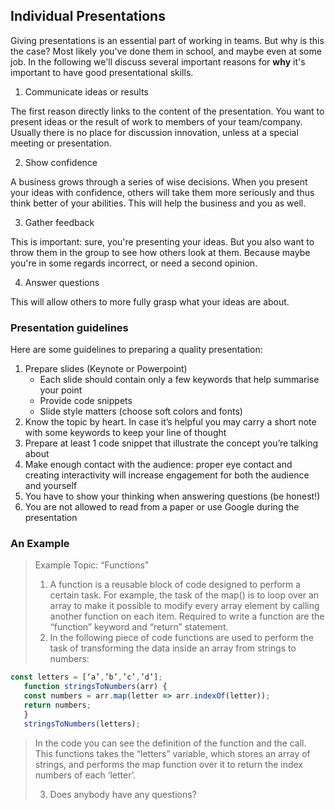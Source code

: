 ## Individual Presentations

Giving presentations is an essential part of working in teams. But why is this the case? Most likely you've done them in school, and maybe even at some job. In the following we'll discuss several important reasons for **why** it's important to have good presentational skills.

1. Communicate ideas or results

The first reason directly links to the content of the presentation. You want to present ideas or the result of work to members of your team/company. Usually there is no place for discussion innovation, unless at a special meeting or presentation.

2. Show confidence

A business grows through a series of wise decisions. When you present your ideas with confidence, others will take them more seriously and thus think better of your abilities. This will help the business and you as well.

3. Gather feedback

This is important: sure, you're presenting your ideas. But you also want to throw them in the group to see how others look at them. Because maybe you're in some regards incorrect, or need a second opinion.

4. Answer questions

This will allow others to more fully grasp what your ideas are about.

### Presentation guidelines

Here are some guidelines to preparing a quality presentation:

1. Prepare slides (Keynote or Powerpoint)
   - Each slide should contain only a few keywords that help summarise your point
   - Provide code snippets
   - Slide style matters (choose soft colors and fonts)
2. Know the topic by heart. In case it’s helpful you may carry a short note with some keywords to keep your line of thought
3. Prepare at least 1 code snippet that illustrate the concept you’re talking about
4. Make enough contact with the audience: proper eye contact and creating interactivity will increase engagement for both the audience and yourself
5. You have to show your thinking when answering questions (be honest!)
6. You are not allowed to read from a paper or use Google during the presentation

### An Example

> Example Topic: “Functions”
>
> 1. A function is a reusable block of code designed to perform a certain task. For example, the task of the map() is to loop over an array to make it possible to modify every array element by calling another function on each item. Required to write a function are the “function” keyword and “return” statement.
> 2. In the following piece of code functions are used to perform the task of transforming the data inside an array from strings to numbers:

```js
const letters = [‘a’,’b’,’c’,’d’];
   function stringsToNumbers(arr) {
   const numbers = arr.map(letter => arr.indexOf(letter));
   return numbers;
   }
   stringsToNumbers(letters);
```

> In the code you can see the definition of the function and the call. This functions takes the “letters” variable, which stores an array of strings, and performs the map function over it to return the index numbers of each ‘letter’.
>
> 3.  Does anybody have any questions?

<!-- You've just finished your project: your own full-stack application! However, so far you've only kept it to yourself. Wouldn't it be more fun to share it with others? That's what this document is about: how to present your project.

You'll be presenting your project to the rest of the HackYourFuture community. These consist of people of different levels of understanding. Some will understand all the fancy technologies you've used, while others will only stare blankly at what you've just said. That's not helpful.

Instead, we'll be presenting things differently: **talk about your own experience**. Something we can all relate to is another person's experience. What have you learned about development, yourself and HackYourFuture, during these past 6 weeks?

Example: _During the process I have learned the value of working together. While it's not easy to communicate, I've found it helpful to ask my team members for help whenever I get stuck. That way I don't feel like I have to do all of this stuff myself._ -->
